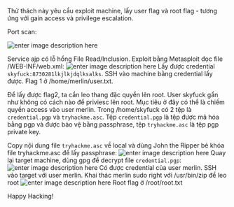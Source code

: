 ﻿Thử thách này yêu cầu exploit machine, lấy user flag và root flag - tương ứng với gain access và privilege escalation.

Port scan:

![enter image description here](https://imgur.com/rAZzDAI.png)

Service ajp có lỗ hổng File Read/Inclusion. Exploit bằng Metasploit đọc file /WEB-INF/web.xml:
![enter image description here](https://imgur.com/ymQKn2D.png)
Lấy được credential `skyfuck:8730281lkjlkjdqlksalks`.
SSH vào machine bằng credential lấy được. Flag 1 ở /home/merlin/user.txt.

Để lấy được flag2, ta cần leo thang đặc quyền lên root. User skyfuck gần như không có cách nào để priviesc lên root. Mục tiêu ở đây có thể là chiếm quyền access vào user merlin. Trong /home/skyfuck có 2 tệp là `credential.pgp` và `tryhackme.asc`. Tệp `credential.pgp` là tệp được mã hóa bằng pgp và được bảo vệ bằng passphrase, tệp `tryhackme.asc` là tệp pgp private key.

Copy nội dung file `tryhackme.asc` về local và dùng John the Ripper bẻ khóa file tryhackme.asc để lấy passphrase:
![enter image description here](https://imgur.com/60e5odj.png)
Quay lại target machine, dùng gpg để decrypt file `credential.pgp`:
![enter image description here](https://imgur.com/h6KUSJq.png)
Có được credential của user merlin. SSH vào target với user merlin.
Khai thác merlin sudo right với /usr/bin/zip để leo root
![enter image description here](https://imgur.com/9yf1vkP.png)
Root flag ở /root/root.txt

Happy Hacking!
